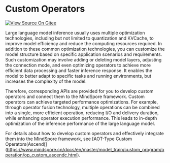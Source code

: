 # Custom Operators

[![View Source On Gitee](https://mindspore-website.obs.cn-north-4.myhuaweicloud.com/website-images/master/resource/_static/logo_source_en.svg)](https://gitee.com/mindspore/docs/blob/master/docs/mindspore/source_en/model_infer/ms_infer/custom_operator.md)

Large language model inference usually uses multiple optimization technologies, including but not limited to quantization and KVCache, to improve model efficiency and reduce the computing resources required. In addition to these common optimization technologies, you can customize the model structure based on specific application scenarios and requirements. Such customization may involve adding or deleting model layers, adjusting the connection mode, and even optimizing operators to achieve more efficient data processing and faster inference response. It enables the model to better adapt to specific tasks and running environments, but increases the complexity of the model.

Therefore, corresponding APIs are provided for you to develop custom operators and connect them to the MindSpore framework. Custom operators can achieve targeted performance optimizations. For example, through operator fusion technology, multiple operations can be combined into a single, more efficient operation, reducing I/O and delivery duration, while enhancing operator execution performance. This leads to in-depth optimization of the inference performance of the large language model.

For details about how to develop custom operators and effectively integrate them into the MindSpore framework, see [AOT-Type Custom Operators(Ascend)] (https://www.mindspore.cn/docs/en/master/model_train/custom_program/operation/op_custom_ascendc.html).
